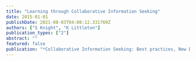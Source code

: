 ```yaml
---
title: "Learning through Collaborative Information Seeking"
date: 2015-01-01
publishDate: 2021-08-03T04:08:12.331769Z
authors: ["S Knight", "K Littleton"]
publication_types: ["2"]
abstract: ""
featured: false
publication: "*Collaborative Information Seeking: Best practices, New Domains, New Thoughts*"
---
```


